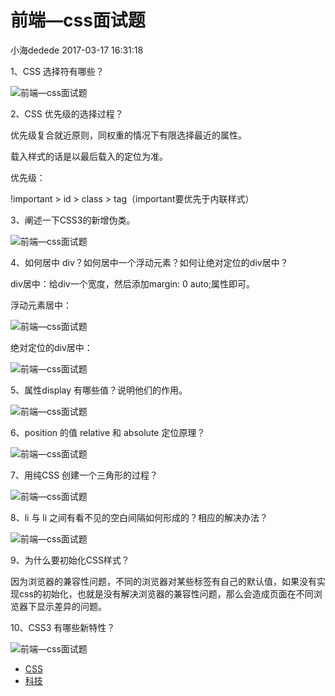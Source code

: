 
# 前端—css面试题

小海dedede 2017-03-17 16:31:18

1、CSS 选择符有哪些？

![前端—css面试题](https://p26.toutiaoimg.com//large/191f0001d4fe202a29e1)

2、CSS 优先级的选择过程？

优先级复合就近原则，同权重的情况下有限选择最近的属性。

载入样式的话是以最后载入的定位为准。

优先级：

!important > id > class > tag（important要优先于内联样式）

3、阐述一下CSS3的新增伪类。

![前端—css面试题](https://p26.toutiaoimg.com/large/191f0001d6e9b63b2b25)

4、如何居中 div？如何居中一个浮动元素？如何让绝对定位的div居中？

div居中：给div一个宽度，然后添加margin: 0 auto;属性即可。

浮动元素居中：

![前端—css面试题](https://p26.toutiaoimg.com/large/19190001edad07f39b6e)

绝对定位的div居中：

![前端—css面试题](https://p26.toutiaoimg.com/large/191f0001e5f6b8e7ec92)

5、属性display 有哪些值？说明他们的作用。

![前端—css面试题](https://p26.toutiaoimg.com/large/19190001efa19a3a4d0a)

6、position 的值 relative 和 absolute 定位原理？

![前端—css面试题](https://p26.toutiaoimg.com/large/19210001cbfbc8c17b56)

7、用纯CSS 创建一个三角形的过程？

![前端—css面试题](https://p26.toutiaoimg.com/large/191e0001f8be740419ee)

8、li 与 li 之间有看不见的空白间隔如何形成的？相应的解决办法？

![前端—css面试题](https://p26.toutiaoimg.com/large/191f0001e9e0273378ad)

9、为什么要初始化CSS样式？

因为浏览器的兼容性问题，不同的浏览器对某些标签有自己的默认值，如果没有实现css的初始化，也就是没有解决浏览器的兼容性问题，那么会造成页面在不同浏览器下显示差异的问题。

10、CSS3 有哪些新特性？

![前端—css面试题](https://p26.toutiaoimg.com/large/19210001d1e69085b570)

- [CSS](https://www.toutiao.com/search/?keyword=CSS)
- [科技](https://www.toutiao.com/search/?keyword=%E7%A7%91%E6%8A%80)
